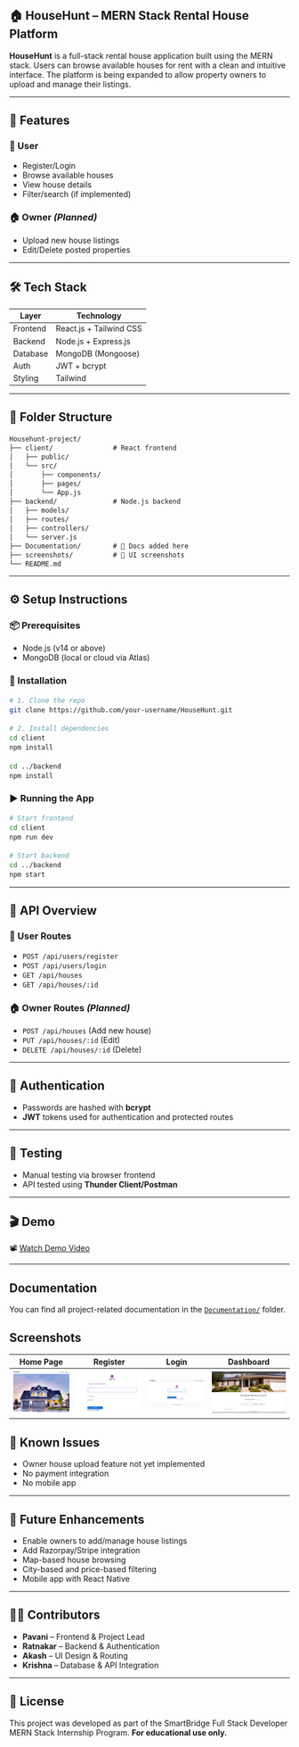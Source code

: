## 🏠 HouseHunt – MERN Stack Rental House Platform

**HouseHunt** is a full-stack rental house application built using the MERN stack. Users can browse available houses for rent with a clean and intuitive interface. The platform is being expanded to allow property owners to upload and manage their listings.

---

## 🚀 Features

### 👤 User

* Register/Login
* Browse available houses
* View house details
* Filter/search (if implemented)

### 🏠 Owner *(Planned)*

* Upload new house listings
* Edit/Delete posted properties

---

## 🛠️ Tech Stack

| Layer    | Technology              |
| -------- | ----------------------- |
| Frontend | React.js + Tailwind CSS |
| Backend  | Node.js + Express.js    |
| Database | MongoDB (Mongoose)      |
| Auth     | JWT + bcrypt            |
| Styling  | Tailwind                |

---

## 📁 Folder Structure

```
Househunt-project/
├── client/               # React frontend
│   ├── public/
│   └── src/
│       ├── components/
│       ├── pages/
│       └── App.js
├── backend/              # Node.js backend
│   ├── models/
│   ├── routes/
│   ├── controllers/
│   └── server.js
├── Documentation/        # 📄 Docs added here
├── screenshots/          # 📸 UI screenshots
└── README.md
```

---

## ⚙️ Setup Instructions

### 📦 Prerequisites

* Node.js (v14 or above)
* MongoDB (local or cloud via Atlas)

### 🧩 Installation

```bash
# 1. Clone the repo
git clone https://github.com/your-username/HouseHunt.git

# 2. Install dependencies
cd client
npm install

cd ../backend
npm install
```

### ▶️ Running the App

```bash
# Start frontend
cd client
npm run dev

# Start backend
cd ../backend
npm start
```

---

## 🔌 API Overview

### 👤 User Routes

* `POST /api/users/register`
* `POST /api/users/login`
* `GET /api/houses`
* `GET /api/houses/:id`

### 🏠 Owner Routes *(Planned)*

* `POST /api/houses` (Add new house)
* `PUT /api/houses/:id` (Edit)
* `DELETE /api/houses/:id` (Delete)

---

## 🔐 Authentication

* Passwords are hashed with **bcrypt**
* **JWT** tokens used for authentication and protected routes

---

## 🧪 Testing

* Manual testing via browser frontend
* API tested using **Thunder Client/Postman**

---

## 🎬 Demo

📽️ [Watch Demo Video](https://drive.google.com/file/d/1PSTHk4XCsrLUEQWW5eBxRQPL7uUuVRCk/view?usp=drive_link)

---
## Documentation

You can find all project-related documentation in the [`Documentation/`](./Documentation/) folder.

## Screenshots

| Home Page | Register | Login | Dashboard |
|-----------|----------|--------|------------|
| ![Home](./screenshots/home%20page.png) | ![Register](./screenshots/register.png) | ![Login](./screenshots/login.png) | ![Dashboard](./screenshots/dashboard.png) |

## 🐞 Known Issues

* Owner house upload feature not yet implemented
* No payment integration
* No mobile app

---

## 🌱 Future Enhancements

* Enable owners to add/manage house listings
* Add Razorpay/Stripe integration
* Map-based house browsing
* City-based and price-based filtering
* Mobile app with React Native

---

## 🧑‍💻 Contributors

* **Pavani** – Frontend & Project Lead
* **Ratnakar** – Backend & Authentication
* **Akash** – UI Design & Routing
* **Krishna** – Database & API Integration

---

## 📂 License

This project was developed as part of the SmartBridge Full Stack Developer MERN Stack Internship Program.
**For educational use only.**
